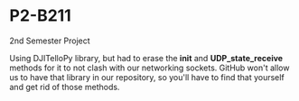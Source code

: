# P2-B211
2nd Semester Project


Using DJITelloPy library, but had to erase the __init__ and __UDP_state_receive__ methods for it to not clash with our networking sockets.
GitHub won't allow us to have that library in our repository, so you'll have to find that yourself and get rid of those methods.

